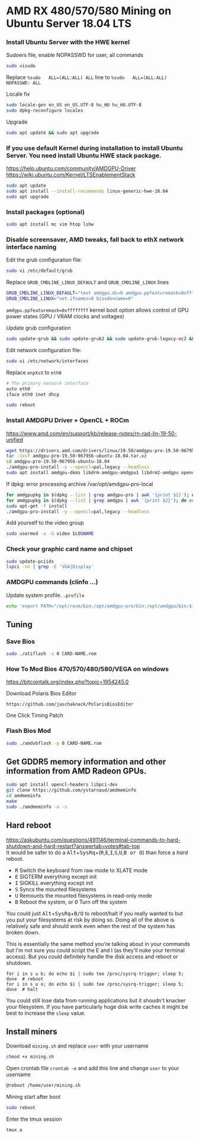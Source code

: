 # AMD RX 480/570/580 Mining on Ubuntu Server 18.04 LTS

### Install Ubuntu Server with the HWE kernel

Sudoers file, enable NOPASSWD for user, all commands
```sh
sudo visudo
```
Replace ```%sudo   ALL=(ALL:ALL) ALL``` line to ```%sudo   ALL=(ALL:ALL) NOPASSWD: ALL```

Locale fix
```sh
sudo locale-gen en_US en_US.UTF-8 hu_HU hu_HU.UTF-8
sudo dpkg-reconfigure locales
```

Upgrade
```sh
sudo apt update && sudo apt upgrade
```

### If you use default Kernel during installation to install Ubuntu Server. You need install Ubuntu HWE stack package.
https://help.ubuntu.com/community/AMDGPU-Driver
https://wiki.ubuntu.com/Kernel/LTSEnablementStack

```sh
sudo apt update
sudo apt install --install-recommends linux-generic-hwe-18.04
sudo apt upgrade
```

### Install packages (optional)
```sh
sudo apt install mc vim htop lshw
```

### Disable screensaver, AMD tweaks, fall back to ethX network interface naming
Edit the grub configuration file:
```sh
sudo vi /etc/default/grub
```

Replace ```GRUB_CMDLINE_LINUX_DEFAULT``` and ```GRUB_CMDLINE_LINUX``` lines
```sh
GRUB_CMDLINE_LINUX_DEFAULT="text amdgpu.dc=0 amdgpu.ppfeaturemask=0xffffffff"
GRUB_CMDLINE_LINUX="net.ifnames=0 biosdevname=0"
```
```amdgpu.ppfeaturemask=0xffffffff``` kernel boot option allows control of GPU power states (GPU / VRAM clocks and voltages)

Update grub configuration
```sh
sudo update-grub && sudo update-grub2 && sudo update-grub-legacy-ec2 && sudo update-initramfs -u -k all
```

Edit network configuration file:
```sh
sudo vi /etc/network/interfaces
```

Replace ```enpXsX``` to ```eth0```
```sh
# The primary network interface
auto eth0
iface eth0 inet dhcp
```

```sh
sudo reboot
```

### Install AMDGPU Driver + OpenCL + ROCm
https://www.amd.com/en/support/kb/release-notes/rn-rad-lin-19-50-unified
```sh
wget https://drivers.amd.com/drivers/linux/19.50/amdgpu-pro-19.50-967956-ubuntu-18.04.tar.xz --referer http://support.amd.com/en-us/kb-articles/Pages/Radeon-Software-for-Linux-Release-Notes.aspx
tar -Jxvf amdgpu-pro-19.50-967956-ubuntu-18.04.tar.xz
cd amdgpu-pro-19.50-967956-ubuntu-18.04
./amdgpu-pro-install -y --opencl=pal,legacy --headless
sudo apt install amdgpu-dkms libdrm-amdgpu-amdgpu1 libdrm2-amdgpu opencl-amdgpu-pro opencl-amdgpu-pro-dev
```

If dpkg: error processing archive /var/opt/amdgpu-pro-local
```sh
for amdgpupkg in $(dpkg --list | grep amdgpu-pro | awk '{print $2}'); do echo $amdgpupkg; sudo dpkg --purge --force-all $amdgpupkg; done
for amdgpupkg in $(dpkg --list | grep amdgpu | awk '{print $2}'); do echo $amdgpupkg; sudo dpkg --purge --force-all $amdgpupkg; done
sudo apt-get -f install
./amdgpu-pro-install -y --opencl=pal,legacy --headless
```

Add yourself to the video group
```sh
sudo usermod -a -G video $LOGNAME
```

### Check your graphic card name and chipset
```sh
sudo update-pciids
lspci -nn | grep -E 'VGA|Display'
```

### AMDGPU commands (clinfo ...)
Update system profile. ```.profile```
```sh
echo 'export PATH="/opt/rocm/bin:/opt/amdgpu-pro/bin:/opt/amdgpu/bin:${PATH}"' >  /etc/profile.d/miner.sh
```

## Tuning

### Save Bios
```sh
sudo ./atiflash -s 0 CARD-NAME.rom
```

### How To Mod Bios 470/570/480/580/VEGA on windows
https://bitcointalk.org/index.php?topic=1954245.0

Download Polaris Bios Editor
```
https://github.com/jaschaknack/PolarisBiosEditor
```
One Click Timing Patch

### Flash Bios Mod
```sh
sudo ./amdvbflash -p 0 CARD-NAME.rom
```

## Get GDDR5 memory information and other information from AMD Radeon GPUs.
```sh
sudo apt install opencl-headers libpci-dev
git clone https://github.com/ystarnaud/amdmeminfo
cd amdmeminfo
make
sudo ./amdmeminfo -o -s
```

## Hard reboot
https://askubuntu.com/questions/491146/terminal-commands-to-hard-shutdown-and-hard-restart?answertab=votes#tab-top  
It would be safer to do a <kbd>Alt</kbd>+<kbd>SysRq</kbd>+(<kbd>R</kbd>,<kbd>E</kbd>,<kbd>I</kbd>,<kbd>S</kbd>,<kbd>U</kbd>,<kbd>B or O</kbd>) than force a *hard* reboot.

 - <kbd>R</kbd> Switch the keyboard from raw mode to XLATE mode
 - <kbd>E</kbd> SIGTERM everything except init 
 - <kbd>I</kbd> SIGKILL everything except init 
 - <kbd>S</kbd> Syncs the mounted filesystems
 - <kbd>U</kbd> Remounts the mounted filesystems in read-only mode
 - <kbd>B</kbd> Reboot the system, or <kbd>O</kbd> Turn off the system

You could just <kbd>Alt</kbd>+<kbd>SysRq</kbd>+<kbd>B/O</kbd> to reboot/halt if you really wanted to but you put your filesystems at risk by doing so. Doing all of the above is relatively safe and should work even when the rest of the system has broken down.

This is essentially the same method you're talking about in your commands but I'm not sure you could script the E and I (as they'll nuke your terminal access). But you could definitely handle the disk access and reboot or shutdown.

    for i in s u b; do echo $i | sudo tee /proc/sysrq-trigger; sleep 5; done  # reboot
    for i in s u o; do echo $i | sudo tee /proc/sysrq-trigger; sleep 5; done  # halt

You could still lose data from running applications but it shoudn't knacker your filesystem. If you have particularly huge disk write caches it might be best to increase the `sleep` value.

## Install miners
Download ```mining.sh``` and replace ```user``` with your username
```sh
chmod +x mining.sh
```

Open crontab file ```crontab -e``` and add this line and change ```user``` to your username
```sh
@reboot /home/user/mining.sh
```

Mining start after boot
```sh
sudo reboot
```

Enter the tmux session
```sh
tmux a
```
